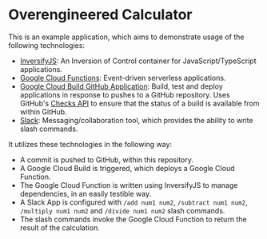 # Overengineered Calculator

This is an example application, which aims to demonstrate usage of the following technologies:

* [InversifyJS](http://inversify.io/): An Inversion of Control container for JavaScript/TypeScript applications.
* [Google Cloud Functions](https://cloud.google.com/functions/): Event-driven serverless applications.
* [Google Cloud Build GitHub Application](https://github.com/marketplace/google-cloud-build): Build, test and deploy applications in response to pushes to a GitHub repository. Uses GitHub's [Checks API](https://developer.github.com/v3/checks/) to ensure that the status of a build is available from within GitHub.
* [Slack](https://api.slack.com/): Messaging/collaboration tool, which provides the ability to write slash commands.

It utilizes these technologies in the following way:

* A commit is pushed to GitHub, within this repository.
* A Google Cloud Build is triggered, which deploys a Google Cloud Function.
* The Google Cloud Function is written using InversifyJS to manage dependencies, in an easily testible way.
* A Slack App is configured with `/add num1 num2`, `/subtract num1 num2`, `/multiply num1 num2` and `/divide num1 num2` slash commands.
* The slash commands invoke the Google Cloud Function to return the result of the calculation.